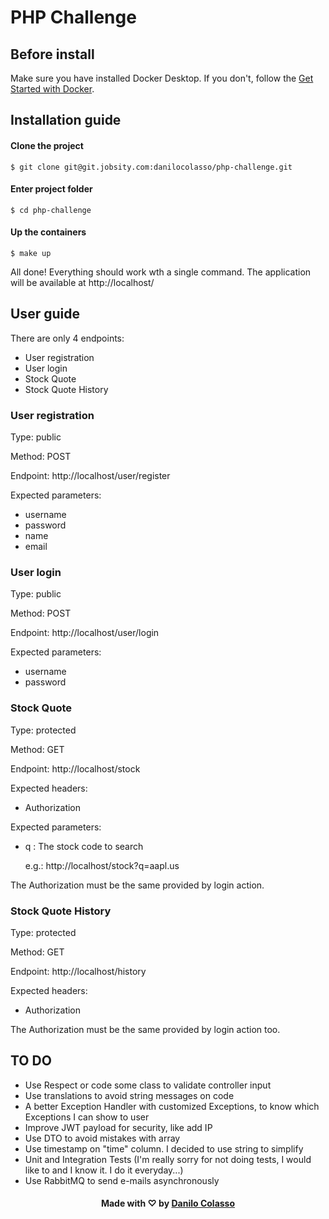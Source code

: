 PHP Challenge
===================

## Before install
Make sure you have installed Docker Desktop. If you don't, follow the <a href="https://www.docker.com/get-started" target="_blank">Get Started with Docker</a>.


## Installation guide

#### Clone the project
    $ git clone git@git.jobsity.com:danilocolasso/php-challenge.git

#### Enter project folder
    
    $ cd php-challenge

#### Up the containers
    $ make up

All done! Everything should work wth a single command. The application will be available at
http://localhost/

## User guide
There are only 4 endpoints:
- User registration
- User login
- Stock Quote
- Stock Quote History

### User registration
Type: public

Method: POST

Endpoint: http://localhost/user/register

Expected parameters:
- username
- password
- name
- email

### User login
Type: public

Method: POST

Endpoint: http://localhost/user/login

Expected parameters:
- username
- password


### Stock Quote
Type: protected

Method: GET

Endpoint: http://localhost/stock

Expected headers:
- Authorization

Expected parameters:
- q : The stock code to search

  e.g.: http://localhost/stock?q=aapl.us

The Authorization must be the same provided by login action.

### Stock Quote History
Type: protected

Method: GET

Endpoint: http://localhost/history

Expected headers:
- Authorization

The Authorization must be the same provided by login action too.


## TO DO
- Use Respect or code some class to validate controller input
- Use translations to avoid string messages on code
- A better Exception Handler with customized Exceptions, to know which Exceptions I can show to user
- Improve JWT payload for security, like add IP
- Use DTO to avoid mistakes with array
- Use timestamp on "time" column. I decided to use string to simplify
- Unit and Integration Tests (I'm really sorry for not doing tests, I would like to and I know it. I do it everyday...)
- Use RabbitMQ to send e-mails asynchronously

<h4 align="center">
    Made with ♡ by <a href="https://www.linkedin.com/in/danilocolasso/" target="_blank">Danilo Colasso</a>
</h4>